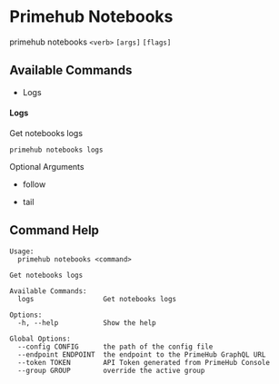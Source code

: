 
# Primehub Notebooks

primehub notebooks `<verb>` `[args]` `[flags]`


## Available Commands

* Logs



#### Logs

Get notebooks logs


```
primehub notebooks logs
```
 



Optional Arguments

* follow

* tail

 


 

## Command Help

```
Usage: 
  primehub notebooks <command>

Get notebooks logs

Available Commands:
  logs                 Get notebooks logs

Options:
  -h, --help           Show the help

Global Options:
  --config CONFIG      the path of the config file
  --endpoint ENDPOINT  the endpoint to the PrimeHub GraphQL URL
  --token TOKEN        API Token generated from PrimeHub Console
  --group GROUP        override the active group

```